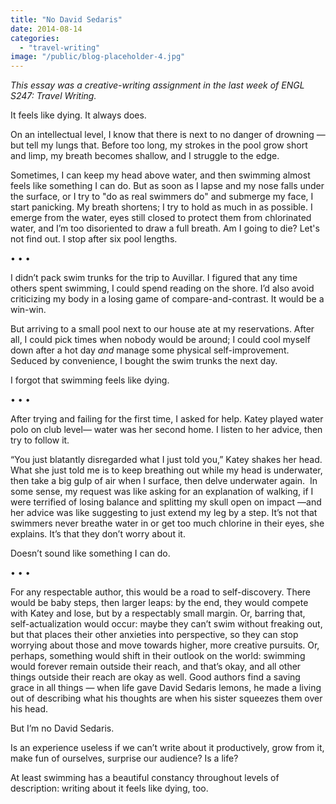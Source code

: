 ```yaml
---
title: "No David Sedaris"
date: 2014-08-14
categories:
  - "travel-writing"
image: "/public/blog-placeholder-4.jpg"
---
```


_This essay was a creative-writing assignment in the last week of ENGL S247: Travel Writing._

It feels like dying. It always does.

On an intellectual level, I know that there is next to no danger of drowning — but tell my lungs that. Before too long, my strokes in the pool grow short and limp, my breath becomes shallow, and I struggle to the edge.

Sometimes, I can keep my head above water, and then swimming almost feels like something I can do. But as soon as I lapse and my nose falls under the surface, or I try to "do as real swimmers do" and submerge my face, I start panicking. My breath shortens; I try to hold as much in as possible. I emerge from the water, eyes still closed to protect them from chlorinated water, and I’m too disoriented to draw a full breath. Am I going to die? Let's not find out. I stop after six pool lengths.

• • •

I didn’t pack swim trunks for the trip to Auvillar. I figured that any time others spent swimming, I could spend reading on the shore. I’d also avoid criticizing my body in a losing game of compare-and-contrast. It would be a win-win.

But arriving to a small pool next to our house ate at my reservations. After all, I could pick times when nobody would be around; I could cool myself down after a hot day _and_ manage some physical self-improvement. Seduced by convenience, I bought the swim trunks the next day.

I forgot that swimming feels like dying.

• • •

After trying and failing for the first time, I asked for help. Katey played water polo on club level— water was her second home. I listen to her advice, then try to follow it.

“You just blatantly disregarded what I just told you,” Katey shakes her head. What she just told me is to keep breathing out while my head is underwater, then take a big gulp of air when I surface, then delve underwater again.  In some sense, my request was like asking for an explanation of walking, if I were terrified of losing balance and splitting my skull open on impact —and her advice was like suggesting to just extend my leg by a step. It’s not that swimmers never breathe water in or get too much chlorine in their eyes, she explains. It’s that they don’t worry about it.

Doesn’t sound like something I can do.

• • •

For any respectable author, this would be a road to self-discovery. There would be baby steps, then larger leaps: by the end, they would compete with Katey and lose, but by a respectably small margin. Or, barring that, self-actualization would occur: maybe they can’t swim without freaking out, but that places their other anxieties into perspective, so they can stop worrying about those and move towards higher, more creative pursuits. Or, perhaps, something would shift in their outlook on the world: swimming would forever remain outside their reach, and that’s okay, and all other things outside their reach are okay as well. Good authors find a saving grace in all things — when life gave David Sedaris lemons, he made a living out of describing what his thoughts are when his sister squeezes them over his head.

But I’m no David Sedaris.

Is an experience useless if we can’t write about it productively, grow from it, make fun of ourselves, surprise our audience? Is a life?

At least swimming has a beautiful constancy throughout levels of description: writing about it feels like dying, too.
